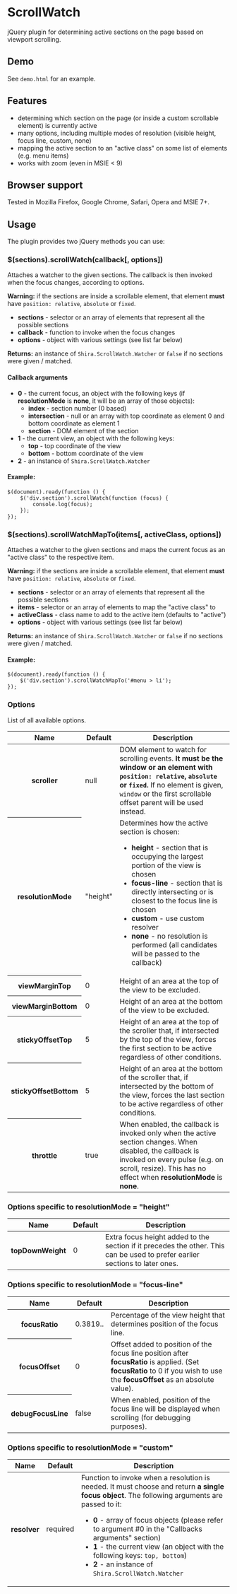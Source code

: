 # ScrollWatch

jQuery plugin for determining active sections on the page based on viewport scrolling.


## Demo

See `demo.html` for an example.


## Features

- determining which section on the page (or inside a custom scrollable element) is currently active
- many options, including multiple modes of resolution (visible height, focus line, custom, none)
- mapping the active section to an "active class" on some list of elements (e.g. menu items)
- works with zoom (even in MSIE < 9)


## Browser support

Tested in Mozilla Firefox, Google Chrome, Safari, Opera and MSIE 7+.


## Usage

The plugin provides two jQuery methods you can use:


### $(sections).scrollWatch(callback[, options])

Attaches a watcher to the given sections. The callback is then invoked when the focus
changes, according to options.

**Warning:** if the sections are inside a scrollable element, that element **must** have `position: relative`, `absolute` or `fixed`.

- **sections** - selector or an array of elements that represent all the possible sections
- **callback** - function to invoke when the focus changes
- **options** - object with various settings (see list far below)

**Returns:** an instance of `Shira.ScrollWatch.Watcher` or `false` if no sections were given / matched.


#### Callback arguments

- **0** - the current focus, an object with the following keys (if **resolutionMode** is **none**, it will be an array of those objects):
    - **index** - section number (0 based)
    - **intersection** - null or an array with top coordinate as element 0 and bottom coordinate as element 1
    - **section** - DOM element of the section
- **1** - the current view, an object with the following keys:
    - **top** - top coordinate of the view
    - **bottom** - bottom coordinate of the view
- **2** - an instance of `Shira.ScrollWatch.Watcher`


#### Example:

    $(document).ready(function () {
        $('div.section').scrollWatch(function (focus) {
            console.log(focus);
        });
    });


### $(sections).scrollWatchMapTo(items[, activeClass, options])

Attaches a watcher to the given sections and maps the current focus as an "active class"
to the respective item.

**Warning:** if the sections are inside a scrollable element, that element **must** have `position: relative`, `absolute` or `fixed`.

- **sections** - selector or an array of elements that represent all the possible sections
- **items** - selector or an array of elements to map the "active class" to
- **activeClass** - class name to add to the active item (defaults to "active")
- **options** - object with various settings (see list far below)

**Returns:** an instance of `Shira.ScrollWatch.Watcher` or `false` if no sections were given / matched.


#### Example:

    $(document).ready(function () {
        $('div.section').scrollWatchMapTo('#menu > li');
    });


### Options

List of all available options.

<table>
    <thead>
        <tr>
            <th>Name</th>
            <th>Default</th>
            <th>Description</th>
        </tr>
    </thead>
    <tbody>
        <tr>
            <th>scroller</th>
            <td>null</td>
            <td>DOM element to watch for scrolling events. <strong>It must be the window or an element with <code>position: relative</code>, <code>absolute</code> or <code>fixed</code>.</strong> If no element is given, <code>window</code> or the first scrollable offset parent will be used instead.</td>
        </tr>
        <tr>
            <th>resolutionMode</th>
            <td>"height"</td>
            <td>Determines how the active section is chosen: 
                <ul>
                    <li><strong>height</strong> - section that is occupying the largest portion of the view is chosen</li>
                    <li><strong>focus-line</strong> - section that is directly intersecting or is closest to the focus line is chosen</li>
					<li><strong>custom</strong> - use custom resolver</li>
                    <li><strong>none</strong> - no resolution is performed (all candidates will be passed to the callback)</li>
                </ul>
            </td>
        </tr>
        <tr>
            <th>viewMarginTop</th>
            <td>0</td>
            <td>Height of an area at the top of the view to be excluded.</td>
        </tr>
        <tr>
            <th>viewMarginBottom</th>
            <td>0</td>
            <td>Height of an area at the bottom of the view to be excluded.</td>
        </tr>
        <tr>
            <th>stickyOffsetTop</th>
            <td>5</td>
            <td>Height of an area at the top of the scroller that, if intersected by the top of the view, forces the first section to be active regardless of other conditions.</td>
        </tr>
        <tr>
            <th>stickyOffsetBottom</th>
            <td>5</td>
            <td>Height of an area at the bottom of the scroller that, if intersected by the bottom of the view, forces the last section to be active regardless of other conditions.</td>
        </tr>
        <tr>
            <th>throttle</th>
            <td>true</td>
            <td>When enabled, the callback is invoked only when the active section changes. When disabled, the callback is invoked on every pulse (e.g. on scroll, resize). This has no effect when <strong>resolutionMode</strong> is <strong>none</strong>.</td>
        </tr>
        <tr>
    </tbody>
</table>


### Options specific to resolutionMode = "height"

<table>
    <thead>
        <tr>
            <th>Name</th>
            <th>Default</th>
            <th>Description</th>
        </tr>
    </thead>
    <tbody>
        <tr>
            <th>topDownWeight</th>
            <td>0</td>
            <td>Extra focus height added to the section if it precedes the other. This can be used to prefer earlier sections to later ones.</td>
        </tr>
    </tbody>
</table>


### Options specific to resolutionMode = "focus-line"

<table>
    <thead>
        <tr>
            <th>Name</th>
            <th>Default</th>
            <th>Description</th>
        </tr>
    </thead>
    <tbody>
        <tr>
            <th>focusRatio</th>
            <td>0.3819..</td>
            <td>Percentage of the view height that determines position of the focus line.</td>
        </tr>
        <tr>
            <th>focusOffset</th>
            <td>0</td>
            <td>Offset added to position of the focus line position after <strong>focusRatio</strong> is applied. (Set <strong>focusRatio</strong> to 0 if you wish to use the <strong>focusOffset</strong> as an absolute value).</td>
        </tr>
        <tr>
            <th>debugFocusLine</th>
            <td>false</td>
            <td>When enabled, position of the focus line will be displayed when scrolling (for debugging purposes).</td>
        </tr>
    </tbody>
</table>


### Options specific to resolutionMode = "custom"

<table>
    <thead>
        <tr>
            <th>Name</th>
            <th>Default</th>
            <th>Description</th>
        </tr>
    </thead>
    <tbody>
        <tr>
            <th>resolver</th>
            <td>required</td>
            <td>Function to invoke when a resolution is needed. It must choose and return <strong>a single focus object</strong>. The following arguments are passed to it:
                <ul>
                    <li><strong>0</strong> - array of focus objects (please refer to argument #0 in the "Callbacks arguments" section)</li>
                    <li><strong>1</strong> - the current view (an object with the following keys: <code>top, bottom</code>)</li>
					<li><strong>2</strong> - an instance of <code>Shira.ScrollWatch.Watcher</code></li>
                </ul>
            <ul><u</td>
        </tr>
    </tbody>
</table>
